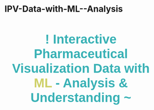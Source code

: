 # IPV-Data-with-ML--Analysis

<h1 style="text-align: center; font-size: 3em; color: #38B1B5; font-family: 'Arial', sans-serif;">
   ! Interactive Pharmaceutical Visualization Data with <span style="color: #CED067;">ML</span> - Analysis & Understanding ~
</h1>
